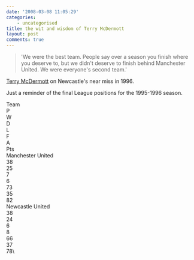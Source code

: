```yaml
---
date: '2008-03-08 11:05:29'
categories:
    - uncategorised
title: the wit and wisdom of Terry McDermott
layout: post
comments: true
---
```


> 'We were the best team. People say over a season you finish where you
> deserve to, but we didn't deserve to finish behind Manchester United.
> We were everyone's second team.'

[Terry
McDermott](http://www.timesonline.co.uk/tol/sport/football/premier_league/newcastle/article3507905.ece)
on Newcastle's near miss in 1996.

Just a reminder of the final League positions for the 1995-1996 season.

Team\
P\
W\
D\
L\
F\
A\
Pts\
Manchester United \
38\
25\
7\
6\
73\
35\
82\
Newcastle United\
38\
24\
6\
8\
66\
37\
78\

